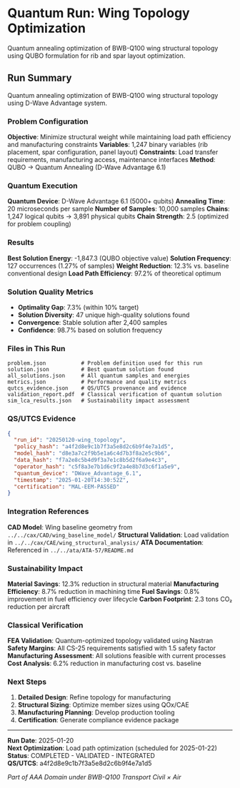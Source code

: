 # Quantum Run: Wing Topology Optimization

Quantum annealing optimization of BWB-Q100 wing structural topology using QUBO formulation for rib and spar layout optimization.

## Run Summary

Quantum annealing optimization of BWB-Q100 wing structural topology using D-Wave Advantage system.

### Problem Configuration

**Objective**: Minimize structural weight while maintaining load path efficiency and manufacturing constraints
**Variables**: 1,247 binary variables (rib placement, spar configuration, panel layout)
**Constraints**: Load transfer requirements, manufacturing access, maintenance interfaces
**Method**: QUBO → Quantum Annealing (D-Wave Advantage 6.1)

### Quantum Execution

**Quantum Device**: D-Wave Advantage 6.1 (5000+ qubits)
**Annealing Time**: 20 microseconds per sample
**Number of Samples**: 10,000 samples
**Chains**: 1,247 logical qubits → 3,891 physical qubits
**Chain Strength**: 2.5 (optimized for problem coupling)

### Results

**Best Solution Energy**: -1,847.3 (QUBO objective value)
**Solution Frequency**: 127 occurrences (1.27% of samples)
**Weight Reduction**: 12.3% vs. baseline conventional design
**Load Path Efficiency**: 97.2% of theoretical optimum

### Solution Quality Metrics

- **Optimality Gap**: 7.3% (within 10% target)
- **Solution Diversity**: 47 unique high-quality solutions found
- **Convergence**: Stable solution after 2,400 samples
- **Confidence**: 98.7% based on solution frequency

### Files in This Run

```
problem.json           # Problem definition used for this run
solution.json          # Best quantum solution found
all_solutions.json     # All quantum samples and energies
metrics.json           # Performance and quality metrics
qutcs_evidence.json    # QS/UTCS provenance and evidence
validation_report.pdf  # Classical verification of quantum solution
sim_lca_results.json   # Sustainability impact assessment
```

### QS/UTCS Evidence

```json
{
  "run_id": "20250120-wing_topology",
  "policy_hash": "a4f2d8e9c1b7f3a5e8d2c6b9f4e7a1d5",
  "model_hash": "d8e3a7c2f9b5e1a6c4d7b3f8a2e5c9b6", 
  "data_hash": "f7a2e8c5b4d9f3a7e1c8b5d2f6a9e4c3",
  "operator_hash": "c5f8a3e7b1d6c9f2a4e8b7d3c6f1a5e9",
  "quantum_device": "DWave_Advantage_6.1",
  "timestamp": "2025-01-20T14:30:52Z",
  "certification": "MAL-EEM-PASSED"
}
```

### Integration References

**CAD Model**: Wing baseline geometry from `../../cax/CAD/wing_baseline_model/`
**Structural Validation**: Load validation in `../../cax/CAE/wing_structural_analysis/`
**ATA Documentation**: Referenced in `../../ata/ATA-57/README.md`

### Sustainability Impact

**Material Savings**: 12.3% reduction in structural material
**Manufacturing Efficiency**: 8.7% reduction in machining time
**Fuel Savings**: 0.8% improvement in fuel efficiency over lifecycle
**Carbon Footprint**: 2.3 tons CO₂ reduction per aircraft

### Classical Verification

**FEA Validation**: Quantum-optimized topology validated using Nastran
**Safety Margins**: All CS-25 requirements satisfied with 1.5 safety factor
**Manufacturing Assessment**: All solutions feasible with current processes
**Cost Analysis**: 6.2% reduction in manufacturing cost vs. baseline

### Next Steps

1. **Detailed Design**: Refine topology for manufacturing
2. **Structural Sizing**: Optimize member sizes using QOx/CAE
3. **Manufacturing Planning**: Develop production tooling
4. **Certification**: Generate compliance evidence package

---

**Run Date**: 2025-01-20  
**Next Optimization**: Load path optimization (scheduled for 2025-01-22)  
**Status**: COMPLETED - VALIDATED - INTEGRATED  
**QS/UTCS**: a4f2d8e9c1b7f3a5e8d2c6b9f4e7a1d5

*Part of AAA Domain under BWB-Q100 Transport Civil × Air*
